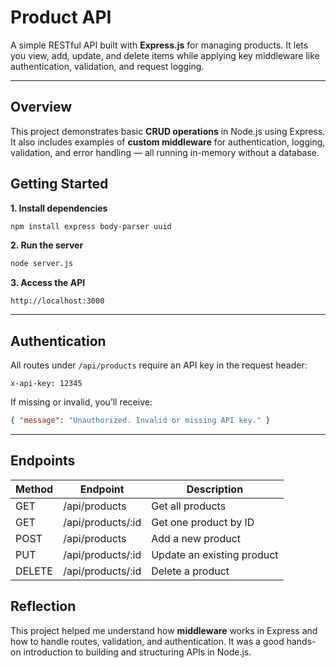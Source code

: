 

# Product API

A simple RESTful API built with **Express.js** for managing products.
It lets you view, add, update, and delete items while applying key middleware like authentication, validation, and request logging.

---

## Overview

This project demonstrates basic **CRUD operations** in Node.js using Express.
It also includes examples of **custom middleware** for authentication, logging, validation, and error handling — all running in-memory without a database.



## Getting Started

**1. Install dependencies**

```bash
npm install express body-parser uuid
```

**2. Run the server**

```bash
node server.js
```

**3. Access the API**

```
http://localhost:3000
```

---

## Authentication

All routes under `/api/products` require an API key in the request header:

```
x-api-key: 12345
```

If missing or invalid, you’ll receive:

```json
{ "message": "Unauthorized. Invalid or missing API key." }
```

---

## Endpoints

| Method | Endpoint          | Description                |
| ------ | ----------------- | -------------------------- |
| GET    | /api/products     | Get all products           |
| GET    | /api/products/:id | Get one product by ID      |
| POST   | /api/products     | Add a new product          |
| PUT    | /api/products/:id | Update an existing product |
| DELETE | /api/products/:id | Delete a product           |



## Reflection

This project helped me understand how **middleware** works in Express and how to handle routes, validation, and authentication.
It was a good hands-on introduction to building and structuring APIs in Node.js.


